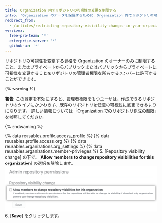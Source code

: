 ```yaml
---
title: Organization 内でリポジトリの可視性の変更を制限する
intro: 'Organization のデータを保護するために、Organization 内でリポジトリの可視性を変更するための権限を設定できます。'
redirect_from:
  - /articles/restricting-repository-visibility-changes-in-your-organization
versions:
  free-pro-team: '*'
  enterprise-server: '*'
  github-ae: '*'
---
```


リポジトリの可視性を変更する資格を Organization のオーナーのみに制限すること、またはプライベートからパブリックまたはパブリックからプライベートに可視性を変更することをリポジトリの管理者権限を所有するメンバーに許可することができます。

{% warning %}

**警告**: この設定を有効にすると、管理者権限をもつユーザは、作成できるリポジトリのタイプにかかわらず、既存のリポジトリを任意の可視性に変更できるようになります。 詳しい情報については「[Organization でのリポジトリ作成の制限](/articles/restricting-repository-creation-in-your-organization)」を参照してください。

{% endwarning %}


{% data reusables.profile.access_profile %}
{% data reusables.profile.access_org %}
{% data reusables.organizations.org_settings %}
{% data reusables.organizations.member-privileges %}
5. [Repository visibility change] の下で、[**Allow members to change repository visibilities for this organization**] の選択を解除します。 ![リポジトリ可視性変更をメンバーに許可するチェックボックス](/assets/images/help/organizations/disallow-members-to-change-repo-visibility.png)
6. [**Save**] をクリックします。
